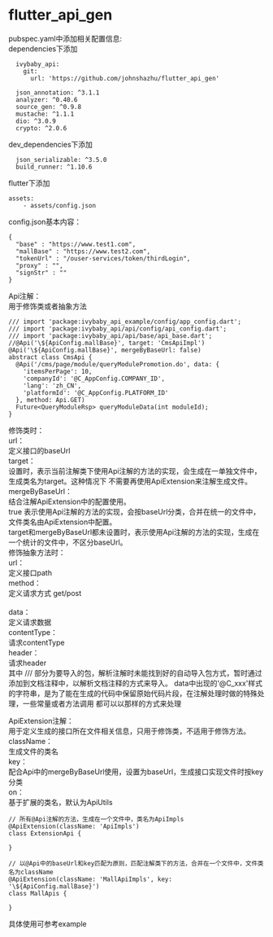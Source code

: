 # flutter_api_gen
pubspec.yaml中添加相关配置信息:<br/>
dependencies下添加<br/>
```
  ivybaby_api:
    git:
      url: 'https://github.com/johnshazhu/flutter_api_gen'
  
  json_annotation: ^3.1.1
  analyzer: ^0.40.6
  source_gen: ^0.9.8
  mustache: ^1.1.1
  dio: ^3.0.9
  crypto: ^2.0.6
```
dev_dependencies下添加<br/>
```
  json_serializable: ^3.5.0
  build_runner: ^1.10.6
```
flutter下添加<br/>
```
assets:
    - assets/config.json
```
config.json基本内容：<br/>
```
{
  "base" : "https://www.test1.com",
  "mallBase" : "https://www.test2.com",
  "tokenUrl" : "/ouser-services/token/thirdLogin",
  "proxy" : "",
  "signStr" : ""
}
```

Api注解：<br/>
    用于修饰类或者抽象方法<br/>
```
/// import 'package:ivybaby_api_example/config/app_config.dart';
/// import 'package:ivybaby_api/api/config/api_config.dart';
/// import 'package:ivybaby_api/api/base/api_base.dart';
//@Api('\${ApiConfig.mallBase}', target: 'CmsApiImpl')
@Api('\${ApiConfig.mallBase}', mergeByBaseUrl: false)
abstract class CmsApi {
  @Api('/cms/page/module/queryModulePromotion.do', data: {
    'itemsPerPage': 10,
    'companyId': '@C_AppConfig.COMPANY_ID',
    'lang': 'zh_CN',
    'platformId': '@C_AppConfig.PLATFORM_ID'
  }, method: Api.GET)
  Future<QueryModuleRsp> queryModuleData(int moduleId);
}
```
修饰类时：<br/>
    url：<br/>
        定义接口的baseUrl<br/>
    target：<br/>
        设置时，表示当前注解类下使用Api注解的方法的实现，会生成在一单独文件中，生成类名为target。这种情况下
        不需要再使用ApiExtension来注解生成文件。<br/>
    mergeByBaseUrl：<br/>
        结合注解ApiExtension中的配置使用。<br/>
        true 表示使用Api注解的方法的实现，会按baseUrl分类，合并在统一的文件中，文件类名由ApiExtension中配置。<br/>
    target和mergeByBaseUrl都未设置时，表示使用Api注解的方法的实现，生成在一个统计的文件中，不区分baseUrl。<br/>
修饰抽象方法时：<br/>
    url：<br/>
        定义接口path<br/>
    method：<br/>
        定义请求方式 get/post  <br/>  
    data：<br/>
        定义请求数据<br/>
    contentType：<br/>
        请求contentType<br/>
    header：<br/>
        请求header<br/>
其中 /// 部分为要导入的包，解析注解时未能找到好的自动导入包方式，暂时通过添加到文档注释中，以解析文档注释的方式来导入。
data中出现的'@C_xxx'样式的字符串，是为了能在生成的代码中保留原始代码片段，在注解处理时做的特殊处理，一些常量或者方法调用
都可以以那样的方式来处理<br/>

ApiExtension注解：<br/>
    用于定义生成的接口所在文件相关信息，只用于修饰类，不适用于修饰方法。<br/>
    className：<br/>
        生成文件的类名<br/>
    key：<br/>
        配合Api中的mergeByBaseUrl使用，设置为baseUrl，生成接口实现文件时按key分类<br/>
    on：<br/>
        基于扩展的类名，默认为ApiUtils   <br/>
```
// 所有@Api注解的方法，生成在一个文件中，类名为ApiImpls
@ApiExtension(className: 'ApiImpls')
class ExtensionApi {

}

// 以@Api中的baseUrl和key匹配为原则，匹配注解类下的方法，合并在一个文件中，文件类名为className
@ApiExtension(className: 'MallApiImpls', key: '\${ApiConfig.mallBase}')
class MallApis {

}
```
具体使用可参考example